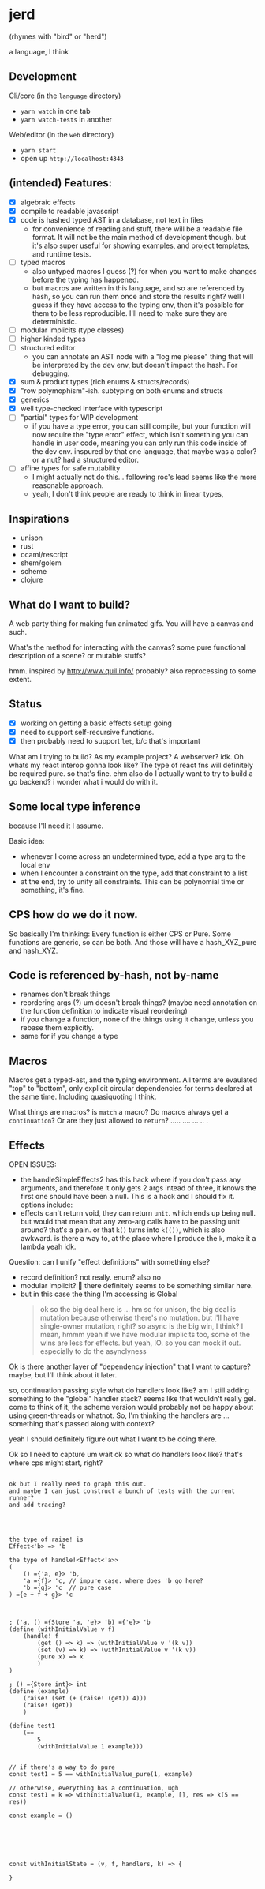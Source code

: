 # jerd
(rhymes with "bird" or "herd")

a language, I think

## Development

Cli/core (in the `language` directory)
- `yarn watch` in one tab
- `yarn watch-tests` in another

Web/editor (in the `web` directory)
- `yarn start`
- open up `http://localhost:4343`


## (intended) Features:

- [x] algebraic effects
- [x] compile to readable javascript
- [x] code is hashed typed AST in a database, not text in files
    - for convenience of reading and stuff, there will be a readable
      file format. It will not be the main method of development though.
      but it's also super useful for showing examples, and project templates,
      and runtime tests.
- [ ] typed macros
    - also untyped macros I guess (?) for when you want to make changes before the typing has happened.
    - but macros are written in this language, and so are referenced by hash, so you can run them once and store the results right? well I guess if they have access to the typing env, then it's possible for them to be less reproducible. I'll need to make sure they are deterministic.
- [ ] modular implicits (type classes)
- [ ] higher kinded types
- [ ] structured editor
    - you can annotate an AST node with a "log me please" thing that will be interpreted by the dev env, but doesn't impact the hash. For debugging.
- [x] sum & product types (rich enums & structs/records)
- [x] "row polymophism"-ish. subtyping on both enums and structs
- [x] generics
- [x] well type-checked interface with typescript
- [ ] "partial" types for WIP development
    - if you have a type error, you can still compile, but your function
      will now require the "type error" effect, which isn't something you can
      handle in user code, meaning you can only run this code inside of the
      dev env.
      inspured by that one language, that maybe was a color? or a nut?
      had a structured editor.
- [ ] affine types for safe mutability
    - I might actually not do this... following roc's lead seems like the more reasonable approach.
    - yeah, I don't think people are ready to think in linear types,




## Inspirations

- unison
- rust
- ocaml/rescript
- shem/golem
- scheme
- clojure

## What do I want to build?

A web party thing for making fun animated gifs.
You will have a canvas
and such.

What's the method for interacting with the canvas?
some pure functional description of a scene?
or mutable stuffs?

hmm.
inspired by http://www.quil.info/ probably?
also reprocessing to some extent.


## Status

- [x] working on getting a basic effects setup going
- [x] need to support self-recursive functions.
- [x] then probably need to support `let`, b/c that's important

What am I trying to build?
As my example project?
A webserver? idk.
Oh whats my react interop gonna look like?
The type of react fns will definitely be required pure. so that's fine.
ehm
also do I actually want to try to build a go backend?
i wonder what i would do with it.


## Some local type inference

because I'll need it I assume.

Basic idea:
- whenever I come across an undetermined type, add a type arg to the local env
- when I encounter a constraint on the type, add that constraint to a list
- at the end, try to unify all constraints. This can be polynomial time or something, it's fine.


## CPS how do we do it now.

So basically I'm thinking: Every function is either CPS or Pure.
Some functions are generic, so can be both. And those will have a hash_XYZ_pure and hash_XYZ.

## Code is referenced by-hash, not by-name

- renames don't break things
- reordering args (?) um doesn't break things? (maybe need annotation on the function definition to indicate visual reordering)
- if you change a function, none of the things using it change, unless you rebase them explicitly.
- same for if you change a type

## Macros

Macros get a typed-ast, and the typing environment.
All terms are evaulated "top" to "bottom", only explicit circular dependencies for terms declared at the same time.
Including quasiquoting I think.

What things are macros? is `match` a macro?
Do macros always get a `continuation`? Or are they just allowed to `return`? .....
....
...
..
.



## Effects

OPEN ISSUES:
- the handleSimpleEffects2 has this hack where if you don't pass any arguments, and therefore it only gets 2 args intead of three, it knows the first one should have been a null. This is a hack and I should fix it.
options include:
- effects can't return void, they can return `unit`. which ends up being null.
  but would that mean that any zero-arg calls have to be passing unit around?
  that's a pain.
  or that `k()` turns into `k(())`, which is also awkward.
  is there a way to, at the place where I produce the `k`, make it a lambda
  yeah idk.



Question: can I unify "effect definitions" with something else?
- record definition? not really. enum? also no
- modular implicit? 🤔 there definitely seems to be something similar here.
- but in this case the thing I'm accessing is Global
  > ok so the big deal here is ... hm so for unison, the big deal is mutation
  > because otherwise there's no mutation.
  > but I'll have single-owner mutation, right?
  > so async is the big win, I think?
  > I mean, hmmm
  > yeah if we have modular implicits too, some of the wins are less for effects.
  > but yeah, IO. so you can mock it out. especially to do the asynclyness

Ok is there another layer of "dependency injection" that I want to capture?
maybe, but I'll think about it later.





so, continuation passing style
what do handlers look like?
am I still adding something to the "global" handler stack?
seems like that wouldn't really gel.
come to think of it, the scheme version would probably
not be happy about using green-threads or whatnot.
So, I'm thinking the handlers are ... something that's passed along with context?

yeah I should definitely figure out what I want to be doing there.



Ok so I need to capture
um
wait ok so what do handlers look like? that's where cps might start, right?

```

ok but I really need to graph this out.
and maybe I can just construct a bunch of tests with the current runner?
and add tracing?




the type of raise! is
Effect<'b> => 'b

the type of handle!<Effect<'a>>
(
    () ={'a, e}> 'b,
    'a ={f}> 'c, // impure case. where does 'b go here?
    'b ={g}> 'c  // pure case
) ={e + f + g}> 'c



; ('a, () ={Store 'a, 'e}> 'b) ={'e}> 'b
(define (withInitialValue v f)
    (handle! f
        (get () => k) => (withInitialValue v '(k v))
        (set (v) => k) => (withInitialValue v '(k v))
        (pure x) => x
        )
)

; () ={Store int}> int
(define (example)
    (raise! (set (+ (raise! (get)) 4)))
    (raise! (get))
    )

(define test1 
    (==
        5
        (withInitialValue 1 example)))


// if there's a way to do pure
const test1 = 5 == withInitialValue_pure(1, example)

// otherwise, everything has a continuation, ugh
const test1 = k => withInitialValue(1, example, [], res => k(5 == res))

const example = ()






const withInitialState = (v, f, handlers, k) => {

}





















// This is the "impure" version; with higher handlers
const withInitialValue = (v, f, handlers, kont) => {
    // ermmm maybe this is hard?
    let res;
    f([{
        get: (k) => {

        },
        set: (v, k) => {

        }
    }, ...handlers], v => {
        kont(v)
    })
}

const addFive = (handlers, k) => {
    /* set(get + 5); 12 */
    // ummm I think we need a new k? hm yeah.
    // hm what happens to the old k?
    handlers.get((v, k) => handlers.set(v + 5, (_, k) => k(12)))
}









// This is the "pure" version; no higher handlers
const withInitialValue = (v, f) => {
    // ermmm maybe this is hard?
    let res;
    f([{
        get: (k) => {

        },
        set: (v, k) => {

        }
    }], v => {
        // this is the "pure" maybe?
    })
}


```



So, is it easier to think of transforming to call/cc and then to cps?
or just directly?

```
const maybeThrow = (v, k) => {
    if (v) {
        raiseAbility(someAbility, k)
    } else {
        // BUT if we know for sure that doSomethingElse has no effects,
        // then we can just do `const res = doSomethingElse(4)`
        doSomethingElse(4, res => k(res))
    }
}
```

Ok yeah that wasn't so bad.
but the global stack of abilities won't play nice with javascript's asyncness.
So I think we'll want a second parameter that's passed all along,
that is the "handler stack".

```
const maybeThrow = (v, handlerStack, k) => {
    if (v) {
        raiseAbility(handlerStack, someAbility, k)
    } else {
        doSomethingElse(4, handlerStack, res => k(res))
    }
}
```

Yeah I feel like that should work?

Ok so this means that we're going to need an IR that probably loses some type definition? but we want to do something source-mappy (a DFS traversal visit ID of the node in the TypedTree that we came from, probably).

Also the handler stack, each handler will be annotated with the effects
that it can handle. and it'll get skipped if it can't.
And if none can, then we get to skip right to the builtin implementation potentially.

----

yeah ok let's see if we can get effects working

<<<<>>>><<<<>>>>


## Javascript Runtime Representation

The goal is to enable easy interop with TS/Flow

- string - string
- int/float - number
- array - array
- list - linked-list via array tuples

enum Something {
    One(int, text),
    Two{name: string, age: int},
    Three,
}

```ts
type Something = 
    | {type: 'One', args: [int, text]}
    | {type: 'Two', name: string, age: int}
    | {type: 'Three'}
```

hrmmmmmm do I do hashes though intead of text names? hrmmmm how much do I care about
being rename-resiliant?

hrmmmm
interop vs ... trend setting or something
like, not having to refactor if you rename something is neat I guess
but is that such a huge issue?
I mean sure, internally changing names of arguments or whatever, sure.
that doesn't need to be externally observable.

but if we want interop, which I do,
then yeah. not sure about that one.

Because if I want to go whole-hog, then it doesn't make sense
to try to match a typescript type. just convert to & from at the border.

ok and then the record type is the same dealio.

ooooh ok so what if you could specify certain types as "ffi" types?
like "nomangle"?
And so they would have the normal names.
but then you wouldn't be able to rename stuff without a migration.
which is reasonable.

Ok so we have
- normal (structural) types
    - memory representation is an implementation detail. could be an array, or an object, or whatever.
    - names are not used in computing the hash, nor do they appear in generated code (other than as comments probably).
    - might do disc unions for typescript's checker's sake, but with `type: hash + idx` instead of a normal name.
- unique structural types
    - like normal ones, but with a few bytes of random hash to prevent conflicts I guess
- ffi (nomangle) types
    - layout done to mirror typescript/flow discriminated unions, names are used in hashing, and at runtime. so, super easy to get data in and out.

Beyond that, what does FFI look like?
How do I declare an external function?
- I mean probably with a type and a reference, right?
    - the default is for all js-sourced args to be validated, because untrustworthy. also for js functions to be wrapped in a try/catch(?). You can annotate with `@unchecked` to opt out and just rely on typescript's type checking.

// umm do I enforce npm versions? no that would cause so much sadness.
```
import createElement from "react" : <T>(string) => ReactElement
```

hm so I need a way to declare foreign types too. that is, foreign opaque types.

herm so when I say ffi, that does let messyness into the program. right? purity is lost.
which we don't love.
hmm.
the other option is to require that all ffi happen through effects.
which gets in the way of react.createElement, thats for sure.

hmmm we could have a `jsExn` effect that is an escape-continuation effect, that gets auto added to your functions if you're using javascript ffi.
well so the jsExn is one thing, and you could do a try/catch to "remove" it, which is nice.
but I feel like I still want a way to indicate that this function is "unsafe" in a general way.
and maybe an effect isn't quite the right way to do it.

but as long as I'm tracking stuff, might as well track a lack of safety, right?

hrmmm I wonder how escape-continuations would play with my cps stuff.
feels like it might be weird.

So:
- if we are in a CPS context, escape continuations can use the same mechanisms as other ones
- if we are not, they can use try/catch
- buut if I've like resumed a normal k, and then I throw, probably weird things happen?
  well I guess I would have re-set up the try/catch when I'm dealing with the new k, right? because you have to re-wrap in the handlers ....

Ok but like I definitely want to be able to write react components.
and it would just be that they're unsafe? branded? I can live with that.

ok, so jsffi is a special escape-effect that can't be handled.
operationally speaking, it's as easy as having all ffi functions have the jsffi effect on them.

```
ffi type ReactElement ; // ffi types are Unique as well. but they can have type variables
import createElement from "react" : <T>(string) ={jsffi, jsexn}> ReactElement
```

you can
`import createElement from ":global"`
if you want to probably

or `import "hello" as goodbyw from ":global" : <T>(string) ={jsffi, jsexn}> string`

and if you're importing something from `go`, then it would have the `{goffi}` effect on it.
same with scheme.

Does that make sense? what we don't want to allow things to be switched out?
Of course, if things are implemented via a modular implicit ....
hmm ....
maybe just `{ffi}` is what it should be called.
or maybe ffi unifies the different runtimes?

